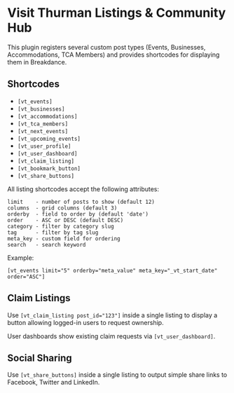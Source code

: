 # Visit Thurman Listings & Community Hub

This plugin registers several custom post types (Events, Businesses, Accommodations, TCA Members) and provides shortcodes for displaying them in Breakdance.

## Shortcodes
- `[vt_events]`
- `[vt_businesses]`
- `[vt_accommodations]`
- `[vt_tca_members]`
- `[vt_next_events]`
- `[vt_upcoming_events]`
- `[vt_user_profile]`
- `[vt_user_dashboard]`
- `[vt_claim_listing]`
- `[vt_bookmark_button]`
- `[vt_share_buttons]`

All listing shortcodes accept the following attributes:

```
limit    - number of posts to show (default 12)
columns  - grid columns (default 3)
orderby  - field to order by (default 'date')
order    - ASC or DESC (default DESC)
category - filter by category slug
tag      - filter by tag slug
meta_key - custom field for ordering
search   - search keyword
```

Example:

```
[vt_events limit="5" orderby="meta_value" meta_key="_vt_start_date" order="ASC"]
```

## Claim Listings
Use `[vt_claim_listing post_id="123"]` inside a single listing to display a button allowing logged-in users to request ownership.

User dashboards show existing claim requests via `[vt_user_dashboard]`.

## Social Sharing
Use `[vt_share_buttons]` inside a single listing to output simple share links to Facebook, Twitter and LinkedIn.

